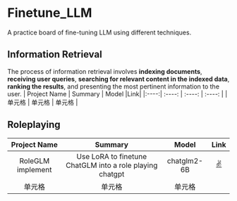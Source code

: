 # Finetune_LLM
A practice board of fine-tuning LLM using different techniques.

## Information Retrieval
The process of information retrieval involves **indexing documents**, **receiving user queries**, **searching for relevant content in the indexed data**, **ranking the results**, and presenting the most pertinent information to the user.
| Project Name | Summary | Model |Link|
|:----:| :----: | :----: | :----: |
| 单元格 | 单元格 | 单元格 |

## Roleplaying
| Project Name | Summary | Model | Link|
|:----:| :----: | :----: | :----: |
| RoleGLM implement | Use LoRA to finetune ChatGLM into a role playing chatgpt |chatglm2-6B| [:v:](Finetune_LLM/RoleLLM_implement) |
| 单元格 | 单元格 | 单元格 |



